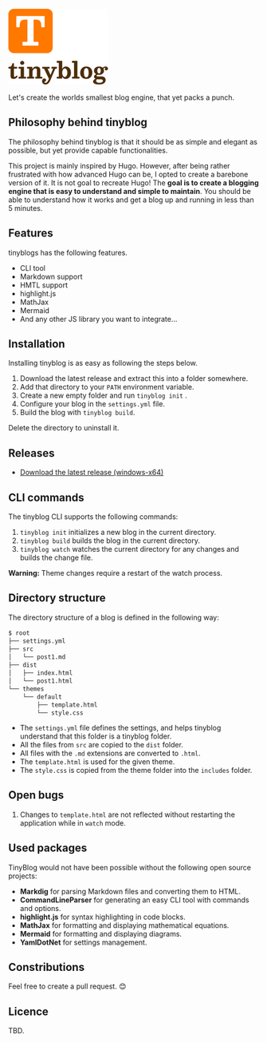 ![Logo](logo/github-logo.png)

Let's create the worlds smallest blog engine, that yet packs a punch.

## Philosophy behind tinyblog

The philosophy behind tinyblog is that it should be as simple and elegant as possible, but yet provide capable functionalities.

This project is mainly inspired by Hugo. However, after being rather frustrated with how advanced Hugo can be, I opted to create a barebone version of it. It is not goal to recreate Hugo! The **goal is to create a blogging engine that is easy to understand and simple to maintain**. You should be able to understand how it works and get a blog up and running in less than 5 minutes.

## Features

tinyblogs has the following features.

 * CLI tool
 * Markdown support
 * HMTL support
 * highlight.js
 * MathJax
 * Mermaid
 * And any other JS library you want to integrate...

## Installation

Installing tinyblog is as easy as following the steps below.

 1. Download the latest release and extract this into a folder somewhere.
 3. Add that directory to your `PATH` environment variable.
 4. Create a new empty folder and run `tinyblog init` .
 5. Configure your blog in the `settings.yml` file.
 6. Build the blog with `tinyblog build`.
   
Delete the directory to uninstall it.

## Releases

 * [Download the latest release (windows-x64)](https://github.com/darkeclipz/tinyblog/releases/download/release-2.0.0/tinyblog-2.0.0.zip)

## CLI commands

The tinyblog CLI supports the following commands:

 1. `tinyblog init` initializes a new blog in the current directory.
 2. `tinyblog build` builds the blog in the current directory.
 3. `tinyblog watch` watches the current directory for any changes and builds the change file.

**Warning:** Theme changes require a restart of the watch process.

## Directory structure

The directory structure of a blog is defined in the following way:

```text
$ root
├── settings.yml
├── src
│   └── post1.md
├── dist
│   ├── index.html
│   └── post1.html
└── themes
    └── default
        ├── template.html
        └── style.css
```

 * The `settings.yml` file defines the settings, and helps tinyblog understand that this folder is a tinyblog folder.
 * All the files from `src` are copied to the `dist` folder.
 * All files with the `.md` extensions are converted to `.html`.
 * The `template.html` is used for the given theme.
 * The `style.css` is copied from the theme folder into the `includes` folder.

## Open bugs

  1. Changes to `template.html` are not reflected without restarting the application while in `watch` mode.

## Used packages

TinyBlog would not have been possible without the following open source projects:
 
 * **Markdig** for parsing Markdown files and converting them to HTML.
 * **CommandLineParser** for generating an easy CLI tool with commands and options.
 * **highlight.js** for syntax highlighting in code blocks.
 * **MathJax** for formatting and displaying mathematical equations.
 * **Mermaid** for formatting and displaying diagrams.
 * **YamlDotNet** for settings management.

## Constributions

Feel free to create a pull request. 😊

## Licence

TBD.
